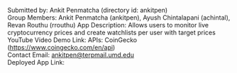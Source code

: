 Submitted by: Ankit Penmatcha (directory id: ankitpen)  
Group Members: Ankit Penmatcha (ankitpen), Ayush Chintalapani (achintal), Revan Routhu (rrouthu)
App Description: Allows users to monitor live cryptocurrency prices and create watchlists per user with target prices
YouTube Video Demo Link:
APIs: CoinGecko (https://www.coingecko.com/en/api)  
Contact Email: ankitpen@terpmail.umd.edu  
Deployed App Link: